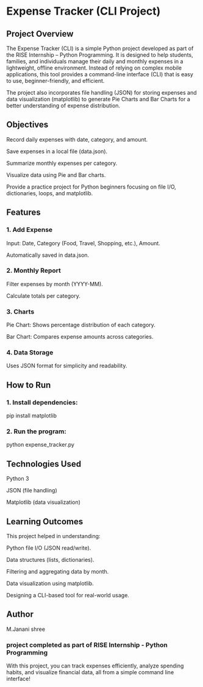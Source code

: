 # Expense Tracker (CLI Project)

## Project Overview

The Expense Tracker (CLI) is a simple Python project developed as part of the RISE Internship – Python Programming.
It is designed to help students, families, and individuals manage their daily and monthly expenses in a lightweight, offline environment.
Instead of relying on complex mobile applications, this tool provides a command-line interface (CLI) that is easy to use, beginner-friendly, and efficient.

The project also incorporates file handling (JSON) for storing expenses and data visualization (matplotlib) to generate Pie Charts and Bar Charts for a better understanding of expense distribution.

## Objectives

Record daily expenses with date, category, and amount.

Save expenses in a local file (data.json).

Summarize monthly expenses per category.

Visualize data using Pie and Bar charts.

Provide a practice project for Python beginners focusing on file I/O, dictionaries, loops, and matplotlib.

## Features

### 1. Add Expense

Input: Date, Category (Food, Travel, Shopping, etc.), Amount.

Automatically saved in data.json.

### 2. Monthly Report

Filter expenses by month (YYYY-MM).

Calculate totals per category.

### 3. Charts

Pie Chart: Shows percentage distribution of each category.

Bar Chart: Compares expense amounts across categories.

### 4. Data Storage

Uses JSON format for simplicity and readability.

## How to Run

### 1. Install dependencies:

pip install matplotlib

### 2. Run the program:

python expense_tracker.py

## Technologies Used

Python 3

JSON (file handling)

Matplotlib (data visualization)

## Learning Outcomes

This project helped in understanding:

Python file I/O (JSON read/write).

Data structures (lists, dictionaries).

Filtering and aggregating data by month.

Data visualization using matplotlib.

Designing a CLI-based tool for real-world usage.

## Author
M.Janani shree

### project completed as part of RISE Internship - Python Programming
With this project, you can track expenses efficiently, analyze spending habits, and visualize financial data, all from a simple command line interface!

